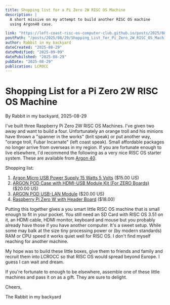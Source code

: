 ```yaml
---
title: Shopping list for a Pi Zero 2W RISC OS Machine
description: |
  A short missive on my attempt to build another RISC OS machine
  using Argon40 case.

link: "https://left-coast-risc-os-computer-club.github.io/posts/2025/08/29/Shopping_List_for_Pi_Zero_2W_RISC_OS_Machine.html"
postPath: "/posts/2025/08/29/Shopping_List_for_Pi_Zero_2W_RISC_OS_Machine.html"
author: Rabbit in my backyard
dateCreated: "2025-08-29"
dateModified: "2025-09-09"
datePubilshed: "2025-08-29"
pubDate: "2025-08-29"
publication: LCROCC
---
```


# Shopping List for a Pi Zero 2W RISC OS Machine

By Rabbit in my backyard, 2025-08-29

I've built three Raspberry Pi Zero 2W RISC OS Machines. I've given two away and want to build a four. Unfortunately an orange troll and his minions have thrown a "spanner in the works" (brit speak) or put another way, "orange troll, Fubar Incarnate" (left coast speak). Small affordable packages no longer arrive from overseas in my region. If you are fortunate enough to live elsewhere, I'd recommend the following as a very nice RISC OS starter system. These are available from [Argon 40](https://argon40.com).

Shopping list:

1. [Argon Micro USB Power Supply 15 Watts 5 Volts](https://argon40.com/products/argon-microusb-power-supply) ($15.00 US)
2. [ARGON POD Case with HDMI-USB Module Kit (For ZERO Boards)](https://argon40.com/products/pod-case-with-hdmi-usb-module) ($20.00 US)
3. [ARGON POD USB-LAN Module](https://argon40.com/products/pod-usb-lan-module) ($20.00 US)
4. [Raspberry Pi Zero W with Header Board](https://argon40.com/products/raspberry-pi-zero-wh-board) ($18.00)

Putting this together gives a you smart little RISC OS machine that is small enough to fit in your pocket. You still need an SD Card with RISC OS 3.51 on it, an HDMI cable, HDMI monitor, keyboard and mouse but you probably already have those if you have another computer. It's a sweet setup. While some may balk at the size tiny processing power or (by modern standards) RAM or CPU speed it works quiet well for RISC OS. I don't find myself reaching for another machine.

My hope was to build these little boxes, give them to friends and family and recruit them into LCROCC so that RISC OS would spread beyond Europe. I guess I can wait and dream. 

If you're fortunate to enough to be elsewhere, assemble one of these little machines and pass it on as a gift. They are sure to delight.

Cheers,

The Rabbit in my backyard
